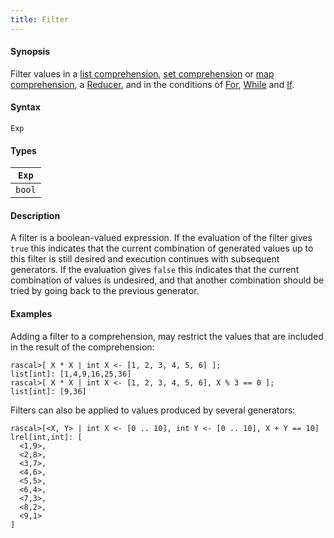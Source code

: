 ```yaml
---
title: Filter
---
```


#### Synopsis

Filter values in a [list comprehension](../../../../Rascal/Expressions/Values/List/Comprehension/index.md), [set comprehension](../../../../Rascal/Expressions/Values/Set/Comprehension/index.md) or [map comprehension](../../../../Rascal/Expressions/Values/Map/Comprehension/index.md), a [Reducer](../../../../Rascal/Expressions/Reducer/index.md), and in the conditions of [For](../../../../Rascal/Statements/For/index.md), [While](../../../../Rascal/Statements/While/index.md) and [If](../../../../Rascal/Statements/If/index.md).

#### Syntax

`Exp`

#### Types

| `Exp`  |
| --- |
| `bool`   |


#### Description

A  filter is a boolean-valued expression. 
If the evaluation of the filter gives `true` this indicates that the current combination of generated values up 
to this filter is still desired and execution continues with subsequent generators. 
If the evaluation gives `false` this indicates that the current combination of values is undesired, 
and that another combination should be tried by going back to the previous generator.

#### Examples

Adding a filter to a comprehension, may restrict the values that are included in the result of the comprehension:

```rascal-shell 
rascal>[ X * X | int X <- [1, 2, 3, 4, 5, 6] ];
list[int]: [1,4,9,16,25,36]
rascal>[ X * X | int X <- [1, 2, 3, 4, 5, 6], X % 3 == 0 ];
list[int]: [9,36]
```
Filters can also be applied to values produced by several generators:

```rascal-shell ,continue
rascal>[<X, Y> | int X <- [0 .. 10], int Y <- [0 .. 10], X + Y == 10]
lrel[int,int]: [
  <1,9>,
  <2,8>,
  <3,7>,
  <4,6>,
  <5,5>,
  <6,4>,
  <7,3>,
  <8,2>,
  <9,1>
]
```


